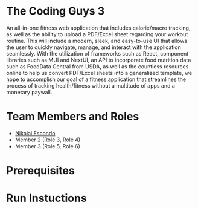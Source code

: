 # The Coding Guys 3

An all-in-one fitness web application that includes calorie/macro tracking, as well as the ability to upload a PDF/Excel sheet regarding your workout routine. This will include a modern, sleek, and easy-to-use UI that allows the user to quickly navigate, manage, and interact with the application seamlessly. With the utilization of frameworks such as React, component libraries such as MUI and NextUI, an API to incorporate food nutrition data such as FoodData Central from USDA, as well as the countless resources online to help us convert PDF/Excel sheets into a generalized template, we hope to accomplish our goal of a fitness application that streamlines the process of tracking health/fitness without a multitude of apps and a monetary paywall.

# Team Members and Roles

* [Nikolai Escondo](https://github.com/nescondo/CIS350-HW2-Escondo)
* Member 2 (Role 3, Role 4)
* Member 3 (Role 5, Role 6)

# Prerequisites

# Run Instuctions

